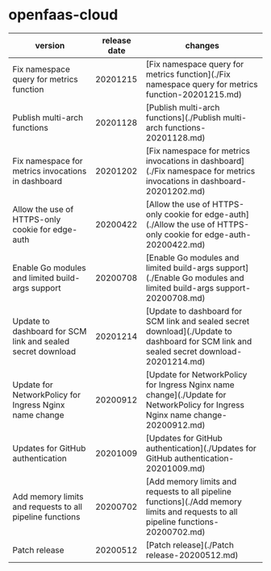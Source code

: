 # openfaas-cloud

|                           version                           | release date |                                                                 changes                                                                  |
|-------------------------------------------------------------|--------------|------------------------------------------------------------------------------------------------------------------------------------------|
| Fix namespace query for metrics function                    | 20201215     | [Fix namespace query for metrics function](./Fix namespace query for metrics function-20201215.md)                                       |
| Publish multi-arch functions                                | 20201128     | [Publish multi-arch functions](./Publish multi-arch functions-20201128.md)                                                               |
| Fix namespace for metrics invocations in dashboard          | 20201202     | [Fix namespace for metrics invocations in dashboard](./Fix namespace for metrics invocations in dashboard-20201202.md)                   |
| Allow the use of HTTPS-only cookie for edge-auth            | 20200422     | [Allow the use of HTTPS-only cookie for edge-auth](./Allow the use of HTTPS-only cookie for edge-auth-20200422.md)                       |
| Enable Go modules and limited build-args support            | 20200708     | [Enable Go modules and limited build-args support](./Enable Go modules and limited build-args support-20200708.md)                       |
| Update to dashboard for SCM link and sealed secret download | 20201214     | [Update to dashboard for SCM link and sealed secret download](./Update to dashboard for SCM link and sealed secret download-20201214.md) |
| Update for NetworkPolicy for Ingress Nginx name change      | 20200912     | [Update for NetworkPolicy for Ingress Nginx name change](./Update for NetworkPolicy for Ingress Nginx name change-20200912.md)           |
| Updates for GitHub authentication                           | 20201009     | [Updates for GitHub authentication](./Updates for GitHub authentication-20201009.md)                                                     |
| Add memory limits and requests to all pipeline functions    | 20200702     | [Add memory limits and requests to all pipeline functions](./Add memory limits and requests to all pipeline functions-20200702.md)       |
| Patch release                                               | 20200512     | [Patch release](./Patch release-20200512.md)                                                                                             |

